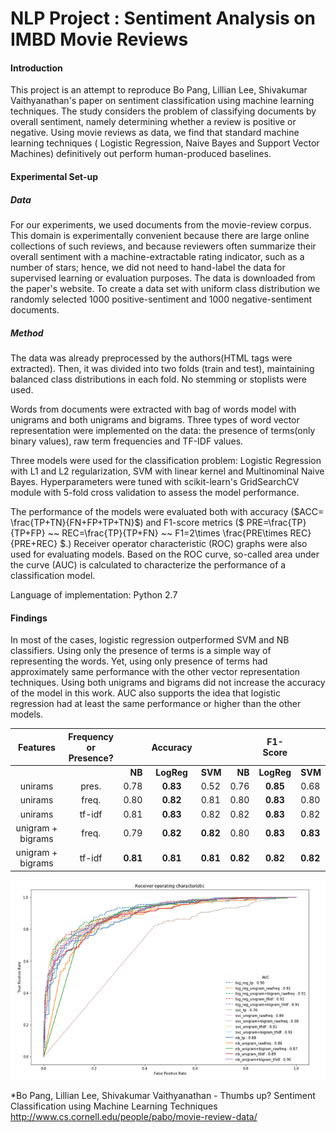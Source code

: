 # NLP Project : Sentiment Analysis on IMBD Movie Reviews

#### Introduction

This project is an attempt to reproduce Bo Pang, Lillian Lee, Shivakumar Vaithyanathan's paper on sentiment classification using machine learning techniques. The study considers the problem of classifying documents by overall sentiment, namely determining whether a review is positive or negative. Using movie reviews as data, we find that standard machine learning techniques ( Logistic Regression, Naive Bayes and Support Vector Machines) definitively out perform human-produced baselines. 

#### Experimental Set-up

##### Data

For our experiments, we used documents from the movie-review corpus. This domain is experimentally convenient because there are large online collections of such reviews, and because reviewers often summarize their overall sentiment with a machine-extractable rating indicator, such as a number of stars; hence, we did not need to hand-label the data for supervised learning or evaluation purposes. The data is downloaded from the paper's website. To create a data set with uniform class distribution we randomly selected 1000 positive-sentiment and 1000 negative-sentiment documents.

##### Method

The data was already preprocessed by the authors(HTML tags were extracted). Then, it was divided into two folds (train and test), maintaining balanced class distributions in each fold. No stemming or stoplists were used.

Words from documents were extracted with bag of words model with unigrams and both unigrams and bigrams. Three types of word vector representation were implemented on the data: the presence of terms(only binary values), raw term frequencies and TF-IDF values.

Three models were used for the classification problem: Logistic Regression with L1 and L2 regularization, SVM with linear kernel and Multinominal Naive Bayes. Hyperparameters were tuned with scikit-learn's GridSearchCV module with 5-fold cross validation to assess the model performance. 

The performance of the models were evaluated both with accuracy ($ACC= \frac{TP+TN}{FN+FP+TP+TN}$) and F1-score metrics ($  PRE=\frac{TP}{TP+FP} ~~ REC=\frac{TP}{TP+FN} ~~ F1=2\times \frac{PRE\times REC}{PRE+REC} $.) Receiver operator characteristic (ROC) graphs were also used for evaluating models. Based on the ROC curve, so-called area under the curve (AUC) is calculated to characterize the performance of a classification model.

Language of implementation: Python 2.7
#### Findings

In  most of the cases, logistic regression outperformed SVM and NB classifiers. Using only the presence of terms is a simple way of representing the words. Yet, using only presence of terms had approximately same performance with the other vector representation techniques. Using both unigrams and bigrams did  not increase the accuracy of the model in this work. AUC also supports the idea that logistic regression had at least the same performance or higher than the other models.


| Features |  Frequency <br/> or Presence? || Accuracy | || F1-Score ||
| :---: |  :---:  | ---:  |  :---:  |   :--- |   ---: |   :---: |   :--- |
|  |                          | **NB** | **LogReg** | **SVM** | **NB** | **LogReg** | **SVM** |
| unirams  | pres.            | 0.78  |     **0.83**    |0.52     | 0.76  | **0.85**  | 0.68  |
| unirams    | freq.          | 0.80  |     **0.82**     |   0.81   | 0.80  | **0.83** |0.80
| unirams    | tf-idf         | 0.81  |     **0.83**     |   0.82   | 0.82  |**0.83**| 0.82  | 
| unigram + bigrams   |  freq.| 0.79  |     **0.82**     |  **0.82**  | 0.80  |**0.83** | **0.83** |
| unigram + bigrams   | tf-idf| **0.81**  |     **0.81**     |  **0.81**  |**0.82**  | **0.82** |**0.82**   |

![alt text](ROC.png)


*Bo Pang, Lillian Lee, Shivakumar Vaithyanathan -  Thumbs up? Sentiment Classification using Machine Learning Techniques
http://www.cs.cornell.edu/people/pabo/movie-review-data/ 
